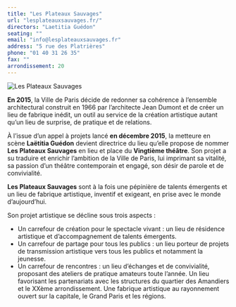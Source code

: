 ```yaml
---
title: "Les Plateaux Sauvages"
url: "lesplateauxsauvages.fr/"
directors: "Laetitia Guédon"
seating: ""
email: "info@lesplateauxsauvages.fr"
address: "5 rue des Platrières"
phone: "01 40 31 26 35"
fax: ""
arrondissement: 20
---
```


![Les Plateaux Sauvages](../images/20eme/les-plateaux-sauvages/les-plateaux-sauvages-1.jpg)

**En 2015**, la Ville de Paris décide de redonner sa cohérence à l’ensemble architectural construit en 1966 par l’architecte Jean Dumont et de créer un lieu de fabrique inédit, un outil au service de la création artistique autant qu’un lieu de surprise, de pratique et de relations.

À l’issue d’un appel à projets lancé **en décembre 2015**, la metteure en scène **Laëtitia Guédon** devient directrice du lieu qu’elle propose de nommer **Les Plateaux Sauvages** en lieu et place du **Vingtième théâtre**. Son projet a su traduire et enrichir l’ambition de la Ville de Paris, lui imprimant sa vitalité, sa passion d’un théâtre contemporain et engagé, son désir de parole et de convivialité.

**Les Plateaux Sauvages** sont à la fois une pépinière de talents émergents et un lieu de fabrique artistique, inventif et exigeant, en prise avec le monde d’aujourd’hui. 

Son projet artistique se décline sous trois aspects :

-  Un carrefour de création pour le spectacle vivant : un lieu de résidence artistique et d’accompagnement de talents émergents.
-  Un carrefour de partage pour tous les publics : un lieu porteur de projets de transmission artistique vers tous les publics et notamment la jeunesse.
-  Un carrefour de rencontres : un lieu d’échanges et de convivialité, proposant des ateliers de pratique amateurs toute l’année. Un lieu favorisant les partenariats avec les structures du quartier des Amandiers et le XXème arrondissement. Une fabrique artistique au rayonnement ouvert sur la capitale, le Grand Paris et les régions.

